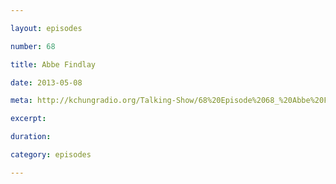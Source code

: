 ```yaml
---

layout: episodes

number: 68

title: Abbe Findlay

date: 2013-05-08

meta: http://kchungradio.org/Talking-Show/68%20Episode%2068_%20Abbe%20Findlay.mp3

excerpt: 

duration: 

category: episodes

---
```


